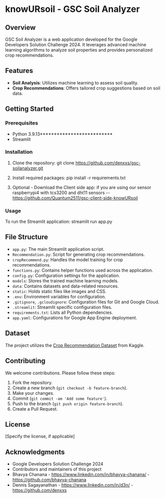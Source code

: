 # knowURsoil - GSC Soil Analyzer

## Overview

GSC Soil Analyzer is a web application developed for the Google Developers Solution Challenge 2024. It leverages advanced machine learning algorithms to analyze soil properties and provides personalized crop recommendations.

## Features

- **Soil Analysis**: Utilizes machine learning to assess soil quality.
- **Crop Recommendations**: Offers tailored crop suggestions based on soil data.

## Getting Started

### Prerequisites

- Python 3.9.13**************************
- Streamlit

### Installation

1. Clone the repository:
git clone https://github.com/denxxs/gsc-soilanalyzer.git

2. Install required packages:
pip install -r requirements.txt

3. Optional - Download the Client side app: if you are using our sensor raspberrypi4 with tcs3200 and dht11 sensors -- https://github.com/Quantum2511/gsc-client-side-knowURsoil


### Usage

To run the Streamlit application:
streamlit run app.py


## File Structure

- `app.py`: The main Streamlit application script.
- `Recommendation.py`: Script for generating crop recommendations.
- `cropRecommend.py`: Handles the model training for crop recommendations.
- `functions.py`: Contains helper functions used across the application.
- `config.py`: Configuration settings for the application.
- `models`: Stores the trained machine learning models.
- `data`: Contains datasets and data-related resources.
- `static`: Holds static files like images and CSS.
- `.env`: Environment variables for configuration.
- `.gitignore`, `.gcloudignore`: Configuration files for Git and Google Cloud.
- `.streamlit`: Streamlit specific configuration files.
- `requirements.txt`: Lists all Python dependencies.
- `app.yaml`: Configurations for Google App Engine deployment.

## Dataset

The project utilizes the [Crop Recommendation Dataset](https://www.kaggle.com/datasets/atharvaingle/crop-recommendation-dataset) from Kaggle.

## Contributing

We welcome contributions. Please follow these steps:

1. Fork the repository.
2. Create a new branch (`git checkout -b feature-branch`).
3. Make your changes.
4. Commit (`git commit -am 'Add some feature'`).
5. Push to the branch (`git push origin feature-branch`).
6. Create a Pull Request.

## License

[Specify the license, if applicable]

## Acknowledgments

- Google Developers Solution Challenge 2024
- Contributors and maintainers of this project
- Bhavya Chanana - https://www.linkedin.com/in/bhavya-chanana/ - https://github.com/bhavya-chanana
- Dennis Sagayanathan - https://www.linkedin.com/in/d3n/ - https://github.com/denxxs

